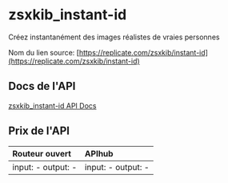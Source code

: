 # zsxkib_instant-id

Créez instantanément des images réalistes de vraies personnes

Nom du lien source: [https://replicate.com/zsxkib/instant-id](https://replicate.com/zsxkib/instant-id)

## Docs de l'API

[zsxkib_instant-id API Docs](../apis/fr/zsxkib_instant-id.md)

## Prix de l'API

| Routeur ouvert | APIhub |
|:---|:---|
| input: - output: - | input: - output: - |
